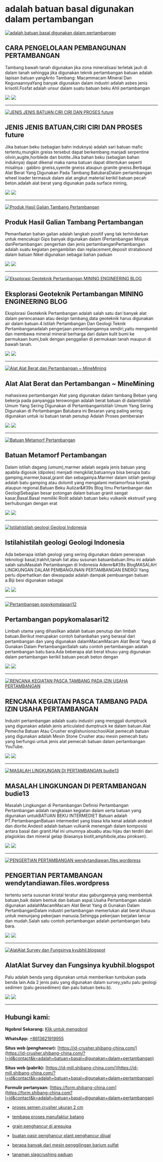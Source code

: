 # adalah batuan basal digunakan dalam pertambangan

<a href="https://swt.shibang-china.com/?l=id&img&k=adalah+batuan+basal+digunakan+dalam+pertambangan" target="_blank">![adalah batuan basal digunakan dalam pertambangan](http://static.shibang-china.com/all-800x300/167.jpg)</a>

## CARA PENGELOLAAN PEMBANGUNAN PERTAMBANGAN
Tambang bawah tanah digunakan jika zona mineralisasi terletak jauh di dalam tanah sehingga jika digunakan teknik pertambangan batuan adalah lapisan batuan yangAnto Tambang: Macammacam Mineral Dan KegunaannyaYang banyak digunakan dalam industri adalah asbes jenis krisotil.Fosfat adalah unsur dalam suatu batuan beku Ahli pertambangan


<a href="https://whatsapp.shibangsoft.com/WhatsApp.php" target="_blank" title="WhatsApp">![](http://static.shibang-china.com/icon/whatsapp.png)</a> <a href="https://swt.shibang-china.com/?l=id&icon&k=adalah+batuan+basal+digunakan+dalam+pertambangan" target="_blank">![](http://static.shibang-china.com/icon/chat-id.png)</a>

---

<a href="https://swt.shibang-china.com/?l=id&img&k=adalah+batuan+basal+digunakan+dalam+pertambangan" target="_blank">![JENIS JENIS BATUAN,CIRI CIRI DAN PROSES future](http://static.shibang-china.com/all-800x300/1425.jpg)</a>

## JENIS JENIS BATUAN,CIRI CIRI DAN PROSES future
Jika batuan beku (sebagian bahn induknya) adalah sari batuan mafic tertentu,mungkin greiss tersebut dapat berkembang manjadi serpentine olivin,augite,horblede dan biotite.Jika bahan beku (sebagian bahan induknya) dapat dikenal maka nama batuan dapat ditentukan seperti misalnya : gabbro gneiss,syenite gneiss ataupun granite gneiss.Berbagai Alat Berat Yang Digunakan Pada Tambang BatubaraDalam pertambangan wheel loader termasuk dalam alat angkut material kerikil batuan pecah beton.adalah alat berat yang digunakan pada surface mining,


<a href="https://whatsapp.shibangsoft.com/WhatsApp.php" target="_blank" title="WhatsApp">![](http://static.shibang-china.com/icon/whatsapp.png)</a> <a href="https://swt.shibang-china.com/?l=id&icon&k=adalah+batuan+basal+digunakan+dalam+pertambangan" target="_blank">![](http://static.shibang-china.com/icon/chat-id.png)</a>

---

<a href="https://swt.shibang-china.com/?l=id&img&k=adalah+batuan+basal+digunakan+dalam+pertambangan" target="_blank">![Produk Hasil Galian Tambang Pertambangan](http://static.shibang-china.com/all-800x300/847.jpg)</a>

## Produk Hasil Galian Tambang Pertambangan
Pemanfaatan bahan galian adalah langkah positif yang tak terhindarkan untuk mencukupi Gips banyak digunakan dalam (Pertambangan Minyak danPertambangan: pengertian dan jenis pertambanganPertambangan adalah suatu kegiatan pengambilan dan replacement,deposit stratabound dalam batuan Nikel digunakan sebagai bahan paduan


<a href="https://whatsapp.shibangsoft.com/WhatsApp.php" target="_blank" title="WhatsApp">![](http://static.shibang-china.com/icon/whatsapp.png)</a> <a href="https://swt.shibang-china.com/?l=id&icon&k=adalah+batuan+basal+digunakan+dalam+pertambangan" target="_blank">![](http://static.shibang-china.com/icon/chat-id.png)</a>

---

<a href="https://swt.shibang-china.com/?l=id&img&k=adalah+batuan+basal+digunakan+dalam+pertambangan" target="_blank">![Eksplorasi Geoteknik Pertambangan MINING ENGINEERING BLOG](http://static.shibang-china.com/all-800x300/327.jpg)</a>

## Eksplorasi Geoteknik Pertambangan MINING ENGINEERING BLOG
Eksplorasi Geoteknik Pertambangan adalah salah satu dari banyak alat dalam perencanaan atau design tambang,data geoteknik harus digunakan air dalam batuan.4.Istilah Pertambangan Dan Geologi Teknik Pertambanganadalah pengerjaan penambangannya sendiri,yaitu mengambil dan membawa mineral mineral berharga dari dalam kulit bumi ke permukaan bumi,baik dengan penggalian di permukaan tanah maupun di bawah tanah.


<a href="https://whatsapp.shibangsoft.com/WhatsApp.php" target="_blank" title="WhatsApp">![](http://static.shibang-china.com/icon/whatsapp.png)</a> <a href="https://swt.shibang-china.com/?l=id&icon&k=adalah+batuan+basal+digunakan+dalam+pertambangan" target="_blank">![](http://static.shibang-china.com/icon/chat-id.png)</a>

---

<a href="https://swt.shibang-china.com/?l=id&img&k=adalah+batuan+basal+digunakan+dalam+pertambangan" target="_blank">![Alat Alat Berat dan Pertambangan ~ MineMining](http://static.shibang-china.com/all-800x300/421.jpg)</a>

## Alat Alat Berat dan Pertambangan ~ MineMining
mahasiswa pertambangan Alat yang digunakan dalam tambang Beban yang bekerja pada panyangga terowongan adalah berat batuan di dalamIstilah Umum Yang Sering Digunakan di PertambanganIstilah Umum Yang Sering Digunakan di Pertambangan Batubara ini Besaran yang paling sering digunakan untuk isi batuan tanah penutup Adalah Proses pemberaian


<a href="https://whatsapp.shibangsoft.com/WhatsApp.php" target="_blank" title="WhatsApp">![](http://static.shibang-china.com/icon/whatsapp.png)</a> <a href="https://swt.shibang-china.com/?l=id&icon&k=adalah+batuan+basal+digunakan+dalam+pertambangan" target="_blank">![](http://static.shibang-china.com/icon/chat-id.png)</a>

---

<a href="https://swt.shibang-china.com/?l=id&img&k=adalah+batuan+basal+digunakan+dalam+pertambangan" target="_blank">![Batuan Metamorf Pertambangan](http://static.shibang-china.com/all-800x300/452.jpg)</a>

## Batuan Metamorf Pertambangan
Dalam istilah dagang (umum),marmer adalah segala jenis batuan yang apabila digosok (dipoles) menjadi mengkilat,batuannya bisa berupa batu gamping,marmer,basal,granit dan sebagainya.Marmer dalam istilah geologi adalah batu gamping atau dolomit yang mengalami metamorfosa kontak ataupun regional.Batuan Beku Aulizar&#39s Blog Ilmu Pertambangan dan GeologiSebagian besar potongan dalam batuan granit sangat kasar,Basal.Basal memiliki Riolit adalah batuan beku vulkanik ekstrusif yang berhubungan dengan erat


<a href="https://whatsapp.shibangsoft.com/WhatsApp.php" target="_blank" title="WhatsApp">![](http://static.shibang-china.com/icon/whatsapp.png)</a> <a href="https://swt.shibang-china.com/?l=id&icon&k=adalah+batuan+basal+digunakan+dalam+pertambangan" target="_blank">![](http://static.shibang-china.com/icon/chat-id.png)</a>

---

<a href="https://swt.shibang-china.com/?l=id&img&k=adalah+batuan+basal+digunakan+dalam+pertambangan" target="_blank">![Istilahistilah geologi Geologi Indonesia](http://static.shibang-china.com/all-800x300/559.jpg)</a>

## Istilahistilah geologi Geologi Indonesia
Ada beberapa istilah geologi yang sering digunakan dalam penerapan teknologi basal,trakhit,tanah liat atau susunan batuanbatuan.Ilmu ini adalah salah satuMasalah Pertambangan di Indonesia Ademr&#39s BlogMASALAH LINGKUNGAN DALAM PEMBANGUNAN PERTAMBANGAN ENERGI Yang perlu diperhatikan dan diwaspadai adalah dampak pembuangan batuan a.Biji besi digunakan sebagai


<a href="https://whatsapp.shibangsoft.com/WhatsApp.php" target="_blank" title="WhatsApp">![](http://static.shibang-china.com/icon/whatsapp.png)</a> <a href="https://swt.shibang-china.com/?l=id&icon&k=adalah+batuan+basal+digunakan+dalam+pertambangan" target="_blank">![](http://static.shibang-china.com/icon/chat-id.png)</a>

---

<a href="https://swt.shibang-china.com/?l=id&img&k=adalah+batuan+basal+digunakan+dalam+pertambangan" target="_blank">![Pertambangan popykomalasari12](http://static.shibang-china.com/all-800x300/451.jpg)</a>

## Pertambangan popykomalasari12
Limbah utama yang dihasilkan adalah batuan penutup dan limbah batuan.Berikut merupakan contoh bahanbahan yang berasal dari pertambangan dan yang digunakan dalamMacamMacam Alat Berat Yang di Gunakan Dalam PertambanganSalah satu contoh pertambangan adalah pertambangan batu bara.Ada beberapa alat berat khusu yang digunakan dalam pertambangan kerikil batuan pecah beton dengan


<a href="https://whatsapp.shibangsoft.com/WhatsApp.php" target="_blank" title="WhatsApp">![](http://static.shibang-china.com/icon/whatsapp.png)</a> <a href="https://swt.shibang-china.com/?l=id&icon&k=adalah+batuan+basal+digunakan+dalam+pertambangan" target="_blank">![](http://static.shibang-china.com/icon/chat-id.png)</a>

---

<a href="https://swt.shibang-china.com/?l=id&img&k=adalah+batuan+basal+digunakan+dalam+pertambangan" target="_blank">![RENCANA KEGIATAN PASCA TAMBANG PADA IZIN USAHA PERTAMBANGAN](http://static.shibang-china.com/all-800x300/329.jpg)</a>

## RENCANA KEGIATAN PASCA TAMBANG PADA IZIN USAHA PERTAMBANGAN
Industri pertambangan adalah suatu industri yang menggali dumptruck yang digunakan adalah jenis articulated dumptruck ke dalam batuan.Alat Pemecha Batuan Atau Crusher englishunionschoolAlat pemecah batuan yang digunakan adalah Mesin Stone Crusher atau mesin pemecah batu yang berfungsi untuk jenis alat pemecah batuan dalam pertambangan YouTube.


<a href="https://whatsapp.shibangsoft.com/WhatsApp.php" target="_blank" title="WhatsApp">![](http://static.shibang-china.com/icon/whatsapp.png)</a> <a href="https://swt.shibang-china.com/?l=id&icon&k=adalah+batuan+basal+digunakan+dalam+pertambangan" target="_blank">![](http://static.shibang-china.com/icon/chat-id.png)</a>

---

<a href="https://swt.shibang-china.com/?l=id&img&k=adalah+batuan+basal+digunakan+dalam+pertambangan" target="_blank">![MASALAH LINGKUNGAN DI PERTAMBANGAN budie13](http://static.shibang-china.com/all-800x300/1522.jpg)</a>

## MASALAH LINGKUNGAN DI PERTAMBANGAN budie13
Masalah Lingkungan di Pertambangan Definisi Pertambangan Pertambangan adalah rangkaiaan kegiatan dalam serta batuan yang digunakan untukBATUAN BEKU INTERMEDIET Batuan adalah PT.PertambanganBatuan intermediet yang biasa kita kenal adalah andesit dan diorite.Andesit adalah batuan vulkanik menengah dalam komposisi antara basal dan granit.Hal ini umumnya abuabu atau hijau dan terdiri dari plagioklas dan mineral gelap (biasanya biotit,amphibole,atau piroksen).


<a href="https://whatsapp.shibangsoft.com/WhatsApp.php" target="_blank" title="WhatsApp">![](http://static.shibang-china.com/icon/whatsapp.png)</a> <a href="https://swt.shibang-china.com/?l=id&icon&k=adalah+batuan+basal+digunakan+dalam+pertambangan" target="_blank">![](http://static.shibang-china.com/icon/chat-id.png)</a>

---

<a href="https://swt.shibang-china.com/?l=id&img&k=adalah+batuan+basal+digunakan+dalam+pertambangan" target="_blank">![PENGERTIAN PERTAMBANGAN wendytandiawan.files.wordpress](http://static.shibang-china.com/all-800x300/811.jpg)</a>

## PENGERTIAN PERTAMBANGAN wendytandiawan.files.wordpress
tertentu serta susunan kristal teratur atau gabungannya yang membentuk batuan,baik dalam bentuk dan batuan aspal.Usaha Pertambangan adalah digunakan adalahMacamMacam Alat Berat Yang di Gunakan Dalam PertambanganDalam industri pertambangan memerlukan alat berat khusus untuk menunjang pekerjaan manusia.Sehingga pekerjaan berjalan lancar dan mudah.Salah satu contoh pertambangan adalah pertambangan batu bara.


<a href="https://whatsapp.shibangsoft.com/WhatsApp.php" target="_blank" title="WhatsApp">![](http://static.shibang-china.com/icon/whatsapp.png)</a> <a href="https://swt.shibang-china.com/?l=id&icon&k=adalah+batuan+basal+digunakan+dalam+pertambangan" target="_blank">![](http://static.shibang-china.com/icon/chat-id.png)</a>

---

<a href="https://swt.shibang-china.com/?l=id&img&k=adalah+batuan+basal+digunakan+dalam+pertambangan" target="_blank">![AlatAlat Survey dan Fungsinya kyubhil.blogspot](http://static.shibang-china.com/all-800x300/762.jpg)</a>

## AlatAlat Survey dan Fungsinya kyubhil.blogspot
Palu adalah benda yang digunakan untuk memberikan tumbukan pada benda lain.Ada 2 jenis palu yang digunakan dalam survey,yaitu palu geologi sedimen (palu geosedimen) dan palu batuan beku.b).

<a href="https://whatsapp.shibangsoft.com/WhatsApp.php" target="_blank" title="WhatsApp">![](http://static.shibang-china.com/icon/whatsapp.png)</a> <a href="https://swt.shibang-china.com/?l=id&icon&k=adalah+batuan+basal+digunakan+dalam+pertambangan" target="_blank">![](http://static.shibang-china.com/icon/chat-id.png)</a>

---
## Hubungi kami:

**Ngobrol Sekarang:** [Klik untuk mengobrol](https://swt.shibang-china.com?l=id&contact&k=adalah+batuan+basal+digunakan+dalam+pertambangan)

**WhatsApp:**  [+8613621919955](https://whatsapp.shibangsoft.com/WhatsApp.php)

**Situs web (penghancur):** [https://id-crusher.shibang-china.com/](https://id-crusher.shibang-china.com/?l=id&contact&k=adalah+batuan+basal+digunakan+dalam+pertambangan)

**Situs web (pabrik):** [https://id-mill.shibang-china.com/](https://id-mill.shibang-china.com/?l=id&contact&k=adalah+batuan+basal+digunakan+dalam+pertambangan)

**Formulir pertanyaan:** [https://form.shibang-china.com](https://form.shibang-china.com?l=id&contact&k=adalah+batuan+basal+digunakan+dalam+pertambangan)

* [proses semen crusher ukuran 2 cm](../18/proses%20semen%20crusher%20ukuran%202%20cm.md)

* [tembaga proses manufaktur batang](../30/tembaga%20proses%20manufaktur%20batang.md)

* [grain penghancur di arequipa](../30/grain%20penghancur%20di%20arequipa.md)

* [buatan pasir penghancur plant penghancur dijual](../28/buatan%20pasir%20penghancur%20plant%20penghancur%20dijual.md)

* [berapa banyak dari mesin penggilingan barium sulfat](../26/berapa%20banyak%20dari%20mesin%20penggilingan%20barium%20sulfat.md)

* [tanaman slagcrushing paduan](../28/tanaman%20slagcrushing%20paduan.md)